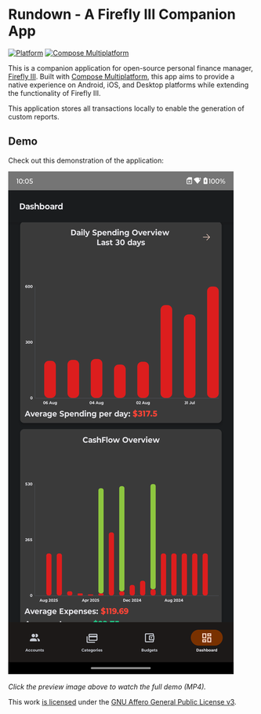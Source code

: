 # Rundown - A Firefly III Companion App

[![Platform](https://img.shields.io/badge/platform-Android%20%7C%20iOS%20%7C%20Desktop-brightgreen)](https://github.com/ch4ndu/Rundown)
[![Compose Multiplatform](https://img.shields.io/badge/Compose%20Multiplatform-official-blue)](https://www.jetbrains.com/lp/compose-multiplatform/)

This is a companion application for open-source personal finance
manager, [Firefly III](https://github.com/firefly-iii/firefly-iii). Built
with [Compose Multiplatform](https://www.jetbrains.com/lp/compose-multiplatform/), this app aims to
provide a native experience on Android, iOS, and Desktop platforms while extending the functionality
of Firefly III.

This application stores all transactions locally to enable the generation of custom reports.

## Demo

Check out this demonstration of the application:

[![App Demo Preview](docs/demo_preview.png)](docs/demo.mp4)

*Click the preview image above to watch the full demo (MP4).*


This work [is licensed](https://github.com/ch4ndu/Rundown/blob/master/LICENSE) under
the [GNU Affero General Public License v3](https://www.gnu.org/licenses/agpl-3.0.html).